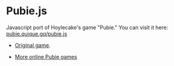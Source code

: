 # Pubie.js
<p>Javascript port of Hoylecake's game "Pubie." You can visit it here: <a href="https://pubie.quique.gq/pubie.js">pubie.quique.gq/pubie.js</a></p>
<ul>
  <li><p><a href="https://hoylecake.com/pubie" target="_blank">Original game</a>.</p></li>
  <li><p><a href="https://github.com/quique-gq/pubie" target="_blank">More online Pubie games</a></p></li>
</ul>
